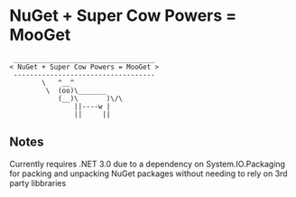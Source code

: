 NuGet + Super Cow Powers = MooGet
=================================
     ___________________________________
    < NuGet + Super Cow Powers = MooGet >
     -----------------------------------
            \   ^__^
             \  (oo)\_______
                (__)\       )\/\
                    ||----w |
                    ||     ||

Notes
-----

Currently requires .NET 3.0 due to a dependency on System.IO.Packaging for packing and unpacking 
NuGet packages without needing to rely on 3rd party libbraries
